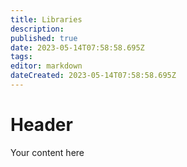 ```yaml
---
title: Libraries
description: 
published: true
date: 2023-05-14T07:58:58.695Z
tags: 
editor: markdown
dateCreated: 2023-05-14T07:58:58.695Z
---
```


# Header
Your content here